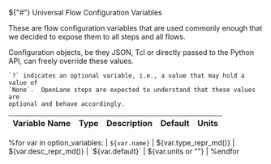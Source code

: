 ${"#"} Universal Flow Configuration Variables

These are flow configuration variables that are used commonly enough that we
decided to expose them to all steps and all flows.

Configuration objects, be they JSON, Tcl or directly passed to the Python API,
can freely override these values.

```{note}
`?` indicates an optional variable, i.e., a value that may hold a value of
`None`.  OpenLane steps are expected to understand that these values are
optional and behave accordingly.
```

| Variable Name | Type | Description | Default | Units |
| - | - | - | - | - |
%for var in option_variables:
| <a name="${var.name}"></a>`${var.name}` | ${var.type_repr_md()} | ${var.desc_repr_md()} | `${var.default}` | ${var.units or ""} |
%endfor